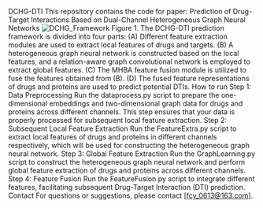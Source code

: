 DCHG-DTI
This repository contains the code for paper: Prediction of Drug-Target Interactions Based on Dual-Channel Heterogeneous Graph Neural Networks
![DCHG_Framework](https://github.com/user-attachments/assets/1d3c1a63-3391-4cad-86e7-ce4ca77af628)
Figure 1. The DCHG-DTI prediction framework is divided into four parts: (A) Different feature extraction modules are used to extract local features of drugs and targets. (B) A heterogeneous graph neural network is constructed based on the local features, and a relation-aware graph convolutional network is employed to extract global features. (C) The MHBA feature fusion module is utilized to fuse the features obtained from (B). (D) The fused feature representations of drugs and proteins are used to predict potential DTIs.
How to run
Step 1: Data Preprocessing
Run the dataprocess.py script to prepare the one-dimensional embeddings and two-dimensional graph data for drugs and proteins across different channels. This step ensures that your data is properly processed for subsequent local feature extraction.
Step 2: Subsequent Local Feature Extraction
Run the FeatureExtra.py script to extract local features of drugs and proteins in different channels respectively, which will be used for constructing the heterogeneous graph neural network.
Step 3: Global Feature Extraction
Run the GraphLearning.py script to construct the heterogeneous graph neural network and perform global feature extraction of drugs and proteins across different channels.
Step 4: Feature Fusion
Run the FeatureFusion.py script to integrate different features, facilitating subsequent Drug-Target Interaction (DTI) prediction.
Contact
For questions or suggestions, please contact [fcy_0613@163.com].
